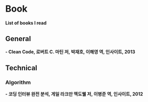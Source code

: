 # Book
**List of books I read**


## General
**- Clean Code, 로버트 C. 마틴 저, 박재호, 이해영 역, 인사이트, 2013**


## Technical

### Algorithm
**- 코딩 인터뷰 완전 분석, 게일 라크만 맥도웰 저, 이병준 역, 인사이트, 2012**



